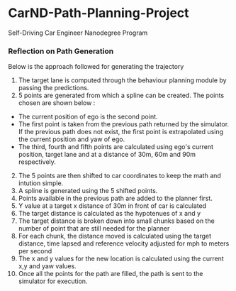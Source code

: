 # CarND-Path-Planning-Project
Self-Driving Car Engineer Nanodegree Program
   
### Reflection on Path Generation
Below is the approach followed for generating the trajectory

1. The target lane is computed through the behaviour planning module by passing the predictions.
1. 5 points are generated from which a spline can be created.  The points chosen are shown below :
*  The current position of ego is the second point.
*  The first point is taken from the previous path returned by the simulator.  If the previous path does not exist, the first point is extrapolated using the current position and yaw of ego.
*  The third, fourth and fifth points are calculated using ego's current position, target lane and at a distance of 30m, 60m and 90m respectively.
2. The 5 points are then shifted to car coordinates to keep the math and intution simple.
3. A spline is generated using the 5 shifted points.
4. Points available in the previous path are added to the planner first.
1. Y value at a target x distance of 30m in front of car is calculated
1. The target distance is calculated as the hypotenues of x and y
1. The target distance is broken down into small chunks based on the number of point that are still needed for the planner
1. For each chunk, the distance moved is calculated using the target distance, time lapsed and reference velocity adjusted for mph to meters per second
1. The x and y values for the new location is calculated using the current x,y and yaw values.
1. Once all the points for the path are filled, the path is sent to the simulator for execution.
